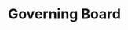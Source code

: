 ---
templateKey: committee-page
seo:
  description: Magma, open source mobile core network solution  
  image: /img/og-image.jpg
  title: Governing Board
  twitterUsername: "@magmacommunity"
  url: "https://www.magmacore.org/committee/governing-board"
title: Governing Board
subTitle: 'The Governing Board is responsible for strategic direction, business oversight, and business decisions.'
members: 
  - company: "Facebook"
    description: >
        Michael is a product manager at Facebook, currently supporting open source and standards work across the company. Michael is former network engineer, investment banker, car salesman and M&A attorney. He previously led the Product and IP function on Facebook’s M&A legal team. While at Facebook, Michael has established and/or now actively serving on the boards of 20+ open source foundations, non-profits, standards setting organizations, including: ML Commons, Confidential Computing Consortium, Libra/Diem Association, Urban Computing Foundation, OpenChain, Open Invention Network Technical Advisory Committee, Magma Foundation, and others.
    linkedin: https://www.linkedin.com/in/priorart/
    name: Michael Cheng, Chair
    github: ''
    facebook: ''
    picture: /img/committee/governing-board/Michael-Cheng.jpg
    title: Product Manager
    twitter: ''
  - company: "OpenAir Interface Software Alliance"
    description: >
        Irfan is a critical-thinking, diligent business leader who has a reputation of challenging the status quo for innovation and progress. He is a rampart against the dark forces of inertia and fear of change. His tremendously international exposure and diverse educational background and professional experience have helped him develop strategic thinking. Innovation and Entrepreneurship are his key focus.. His current areas of interest and expertise are New Business Models in the changing Telecom arena, and Organizational and Social Change that is coming about due to large scale connectivity and digitalization.
    linkedin: https://www.linkedin.com/in/irfan-ghauri-51001b2/
    name: Irfan Ghauri
    github: ''
    facebook: ''
    picture: /img/committee/governing-board/Irfan-Ghauri.jpg
    title: Director of Operations
    twitter: ''
  - company: "Arm"
    description: >
        Marc is part of the Software Ecosystem Development team at Arm, managing projects with partners in the field of security and networking. 
    linkedin: https://www.linkedin.com/in/marc-meunier-eng/
    name: Marc Meunier
    github: ''
    facebook: ''
    picture: /img/committee/governing-board/Marc-Meunier.jpeg
    title: Sr. Manager SW Ecosystem Development
    twitter: ''    
  - company: "Deutsche Telekom"
    description: ''
    linkedin: ''
    name: Sascha Dech
    github: ''
    facebook: ''
    picture: /img/committee/governing-board/Sascha-Dech.jpeg
    title: System Architect & Lead Developer User Interfaces
    twitter: ''
  - company: "Qualcomm"
    description: >
        Doug is a seasoned thought leader in the Wireless Telecommunications Industry and is globally recognized for his experience as a specialist in standardization of radio access technology. Currently Principal Engineer at Qualcomm and Standarization Delegate at several standardization fora representing his organization, he was formerly VP of Technology at Airvana and prior to that a Member of Technical Staff at Bell Labs. Doug is currently serving as a delegate at the O-RAN Alliance where he is one of the most influential voices encouraging joint efforts towards defining an open Radio Access Network architecture. He brings a wealth of knowledge and experience to the OpenAirInterface Software Alliance especially in standards and all aspects of open source dealing with standardized technology. Doug is board member at the OSA representing QUALCOMM.    
    name: Douglas Knisely
    github: ''
    facebook: ''
    picture: /img/committee/governing-board/Douglas-Knisely.png
    title: Principal Engineer
    twitter: ''
  - company: "Open Infrastructure Foundation"
    description: >
        Mark has been lucky enough to participate in many disruptive technology shifts, from the introduction of the first GPUs at Dell in the 90s as a product manager, to the digital music/MP3 transition at Musicmatch as Director of Business Development. After Yahoo! acquired Musicmatch, combining the #1 streaming radio service with the #1 digital music app, Mark served as Sr Director, establishing strategic partnerships for one of the first on demand streaming music services. In 2009, Mark joined Rackspace, an early pioneer in cloud computing, as VP of Business Development, focused on building their cloud ecosystem.
        In 2010, to accelerate the cloud ecosystem's development, Mark co-founded a new open source cloud computing project called OpenStack, in partnership with NASA and 25 other organizations globally. OpenStack quickly became one of the fastest growing open source projects in history. In 2012, Mark co-founded the Open Infrastructure Foundation to manage the growth of the project, where he now serves at the COO. Today, OpenStack is one of the 3 most actively developed open source projects in the world, along with the Linux kernel and Chromium.
        <br /><br />
        Mark is now helping to expand and evolve the Open Infrastructure Foundation’s mission, bringing the unique open collaboration method established by the OpenStack community to many new open source projects across the cloud infrastructure market, including Kata Containers, the Zuul CI/CD platform, the StarlingX edge computing platform, and Airship.
    linkedin: ''
    name: Mark Collier
    github: ''
    facebook: ''
    picture: /img/committee/governing-board/Mark-Collier.jpeg
    title: Chief Operating Officer
    twitter: 'https://twitter.com/sparkycollier'    
  - company: "Red Hat"
    description: >
        Azhar Sayeed is currently at Red Hat Inc., as a Senior Director driving their Telecom Architectures and solutions with  Kubernetes, OpenStack, SDN, NFV and DC Orchestration. Prior to Red Hat, Azhar is a 17 year veteran of Cisco Systems Inc. His last responsibility there was a Sr. Director of Solutions Engineering. Azhar was responsible for developing System Architectures, developing and delivering Cloud based solutions and bringing them to market as whole offers for SPs.  
        <br /><br />
        Azhar has also actively contributed to the industry adoption of cutting-edge technologies. He is an active participant and a contributor to the open source community and industry forums such as XGVela, Anuket (formerly OPNFV) etc.  His interests are in the area of Cloud Architectures, OpenStack, SDN, Virtualization, Data Center Networking and Mobile Networks.  
        <br /><br />
        Azhar is the co-author of a book and has 9 patents in the space of Network protocols and several published papers.
    linkedin: 'https://www.linkedin.com/in/azharsayeed/'
    name: Azhar Sayeed
    github: ''
    facebook: ''
    picture: /img/committee/governing-board/Azhar-Sayeed.png
    title: Senior Director, Technology, Architecture & Strategy
    twitter: 'https://twitter.com/sayeed_azhar'    
---